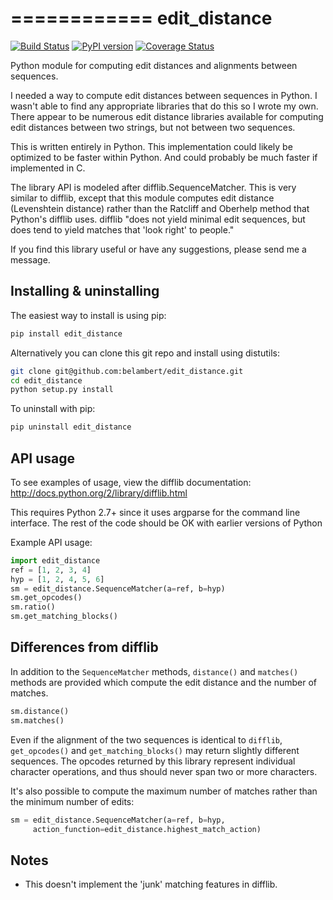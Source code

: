============
edit_distance
============

[![Build Status](https://travis-ci.org/belambert/edit-distance.svg?branch=master)](https://travis-ci.org/belambert/edit-distance)
[![PyPI version](https://badge.fury.io/py/Edit_Distance.svg)](https://badge.fury.io/py/Edit_Distance)
[![Coverage Status](https://coveralls.io/repos/github/belambert/edit-distance/badge.svg?branch=master)](https://coveralls.io/github/belambert/edit-distance?branch=master)

Python module for computing edit distances and alignments between sequences.

I needed a way to compute edit distances between sequences in Python.  I wasn't
able to find any appropriate libraries that do this so I wrote my own.  There
appear to be numerous edit distance libraries available for computing edit
distances between two strings, but not between two sequences.

This is written entirely in Python.  This implementation could likely be
optimized to be faster within Python.  And could probably be much faster if
implemented in C.

The library API is modeled after difflib.SequenceMatcher.  This is very similar
to difflib, except that this module computes edit distance (Levenshtein 
distance) rather than the Ratcliff and Oberhelp method that Python's difflib
uses. difflib "does not yield minimal edit sequences, but does tend to yield
matches that 'look right' to people."

If you find this library useful or have any suggestions, please send me a
message.


Installing & uninstalling
-------------------------

The easiest way to install is using pip:
```bash
pip install edit_distance
```

Alternatively you can clone this git repo and install using distutils:
```bash
git clone git@github.com:belambert/edit_distance.git
cd edit_distance
python setup.py install
```

To uninstall with pip:
```bash
pip uninstall edit_distance
```

API usage
---------

To see examples of usage, view the difflib documentation:
http://docs.python.org/2/library/difflib.html

This requires Python 2.7+ since it uses argparse for the command line 
interface.  The rest of the code should be OK with earlier versions of Python

Example API usage:
```python
import edit_distance
ref = [1, 2, 3, 4]
hyp = [1, 2, 4, 5, 6]
sm = edit_distance.SequenceMatcher(a=ref, b=hyp)
sm.get_opcodes()
sm.ratio()
sm.get_matching_blocks()
```

Differences from difflib
------------------------

In addition to the `SequenceMatcher` methods, `distance()` and `matches()` methods 
are provided which compute the edit distance and the number of matches.
```python
sm.distance()
sm.matches()
```

Even if the alignment of the two sequences is identical to `difflib`, 
`get_opcodes()` and `get_matching_blocks()` may return slightly different 
sequences.  The opcodes returned by this library represent individual character 
operations, and thus should never span two or more characters.

It's also possible to compute the maximum number of matches rather than the 
minimum number of edits:
```python
sm = edit_distance.SequenceMatcher(a=ref, b=hyp, 
     action_function=edit_distance.highest_match_action)
```

Notes
-----

 * This doesn't implement the 'junk' matching features in difflib.
